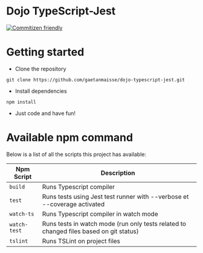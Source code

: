 # Dojo TypeScript-Jest

[![Commitizen friendly](https://img.shields.io/badge/commitizen-friendly-brightgreen.svg)](http://commitizen.github.io/cz-cli/)

# Getting started
- Clone the repository
```
git clone https://github.com/gaetanmaisse/dojo-typescript-jest.git
```
- Install dependencies
```
npm install
```
- Just code and have fun!

# Available npm command

Below is a list of all the scripts this project has available:

| Npm Script | Description  |
| ------------------------- | ------------------------------------------------------------------------------------------------- |
| `build`                   | Runs Typescript compiler                                                                          |
| `test`                    | Runs tests using Jest test runner with --verbose et --coverage activated                          | 
| `watch-ts`                | Runs Typescript compiler in watch mode                                                            |
| `watch-test`              | Runs tests in watch mode (run only tests related to changed files based on git status)            |
| `tslint`                  | Runs TSLint on project files                                                                      |
